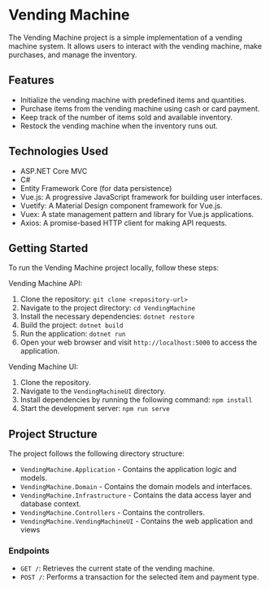 # Vending Machine

The Vending Machine project is a simple implementation of a vending machine system. It allows users to interact with the vending machine, make purchases, and manage the inventory.

## Features

- Initialize the vending machine with predefined items and quantities.
- Purchase items from the vending machine using cash or card payment.
- Keep track of the number of items sold and available inventory.
- Restock the vending machine when the inventory runs out.

## Technologies Used

- ASP.NET Core MVC
- C#
- Entity Framework Core (for data persistence)
- Vue.js: A progressive JavaScript framework for building user interfaces.
- Vuetify: A Material Design component framework for Vue.js.
- Vuex: A state management pattern and library for Vue.js applications.
- Axios: A promise-based HTTP client for making API requests.

## Getting Started

To run the Vending Machine project locally, follow these steps:

Vending Machine API:
1. Clone the repository: `git clone <repository-url>`
2. Navigate to the project directory: `cd VendingMachine`
3. Install the necessary dependencies: `dotnet restore`
4. Build the project: `dotnet build`
5. Run the application: `dotnet run`
6. Open your web browser and visit `http://localhost:5000` to access the application.

Vending Machine UI:
1. Clone the repository.
2. Navigate to the `VendingMachineUI` directory.
3. Install dependencies by running the following command: `npm install`
4. Start the development server: `npm run serve`

## Project Structure

The project follows the following directory structure:

- `VendingMachine.Application` - Contains the application logic and models.
- `VendingMachine.Domain` - Contains the domain models and interfaces.
- `VendingMachine.Infrastructure` - Contains the data access layer and database context.
- `VendingMachine.Controllers` - Contains the controllers.
- `VendingMachine.VendingMachineUI` - Contains the web application and views

### Endpoints

- `GET /`: Retrieves the current state of the vending machine.
- `POST /`: Performs a transaction for the selected item and payment type.
